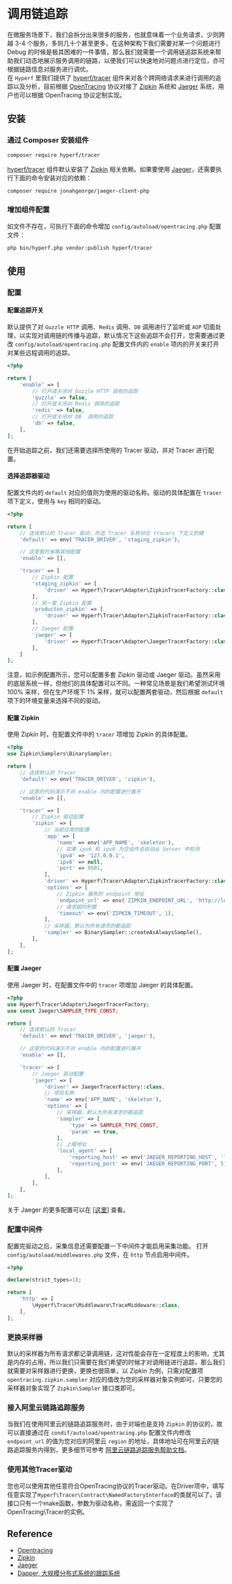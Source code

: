 # 调用链追踪

在微服务场景下，我们会拆分出来很多的服务，也就意味着一个业务请求，少则跨越 3-4 个服务，多则几十个甚至更多，在这种架构下我们需要对某一个问题进行 Debug 的时候是极其困难的一件事情，那么我们就需要一个调用链追踪系统来帮助我们动态地展示服务调用的链路，以便我们可以快速地对问题点进行定位，亦可根据链路信息对服务进行调优。   
在 `Hyperf` 里我们提供了 [hyperf/tracer](https://github.com/hyperf/tracer) 组件来对各个跨网络请求来进行调用的追踪以及分析，目前根据 [OpenTracing](https://opentracing.io) 协议对接了 [Zipkin](https://zipkin.io/) 系统和 [Jaeger](https://www.jaegertracing.io/) 系统，用户也可以根据 OpenTracing 协议定制实现。

## 安装

### 通过 Composer 安装组件

```bash
composer require hyperf/tracer
```

[hyperf/tracer](https://github.com/hyperf/tracer) 组件默认安装了 [Zipkin](https://zipkin.io/) 相关依赖。如果要使用 [Jaeger](https://www.jaegertracing.io/)，还需要执行下面的命令安装对应的依赖：

```bash
composer require jonahgeorge/jaeger-client-php
```

### 增加组件配置

如文件不存在，可执行下面的命令增加 `config/autoload/opentracing.php` 配置文件：

```bash
php bin/hyperf.php vendor:publish hyperf/tracer
```

## 使用

### 配置

#### 配置追踪开关

默认提供了对 `Guzzle HTTP` 调用、`Redis` 调用、`DB` 调用进行了监听或 `AOP` 切面处理，以实现对调用链的传播与追踪，默认情况下这些追踪不会打开，您需要通过更改 `config/autoload/opentracing.php` 配置文件内的 `enable` 项内的开关来打开对某些远程调用的追踪。

```php
<?php

return [
    'enable' => [
        // 打开或关闭对 Guzzle HTTP 调用的追踪
        'guzzle' => false,
        // 打开或关闭对 Redis 调用的追踪
        'redis' => false,
        // 打开或关闭对 DB  调用的追踪
        'db' => false,
    ],
];
```

在开始追踪之前，我们还需要选择所使用的 Tracer 驱动，并对 Tracer 进行配置。

#### 选择追踪器驱动

配置文件内的 `default` 对应的值则为使用的驱动名称。驱动的具体配置在 `tracer` 项下定义，使用与 `key` 相同的驱动。

```php
<?php

return [
    // 选择默认的 Tracer 驱动，所选 Tracer 名称对应 tracers 下定义的键
    'default' => env('TRACER_DRIVER', 'staging_zipkin'),

    // 这里暂时省略其他配置
    'enable' => [],

    'tracer' => [
        // Zipkin 配置
        'staging_zipkin' => [
            'driver' => Hyperf\Tracer\Adapter\ZipkinTracerFactory::class,
        ],
        // 另一套 Zipkin 配置
        'producton_zipkin' => [
            'driver' => Hyperf\Tracer\Adapter\ZipkinTracerFactory::class,
        ],
        // Jaeger 配置
        'jaeger' => [
            'driver' => Hyperf\Tracer\Adapter\JaegerTracerFactory::class,
        ],
    ]
];
```

注意，如示例配置所示，您可以配置多套 Zipkin 驱动或 Jaeger 驱动。虽然采用的底层系统一样，但他们的具体配置可以不同。一种常见场景是我们希望测试环境 100% 采样，但在生产环境下 1% 采样，就可以配置两套驱动，然后根据 `default` 项下的环境变量来选择不同的驱动。

#### 配置 Zipkin

使用 Zipkin 时，在配置文件中的 `tracer` 项增加 Zipkin 的具体配置。

```php
<?php
use Zipkin\Samplers\BinarySampler;

return [
    // 选择默认的 Tracer
    'default' => env('TRACER_DRIVER', 'zipkin'),

    // 这里的代码演示不对 enable 内的配置进行展开
    'enable' => [],

    'tracer' => [
        // Zipkin 驱动配置
        'zipkin' => [
            // 当前应用的配置
            'app' => [
                'name' => env('APP_NAME', 'skeleton'),
                // 如果 ipv6 和 ipv6 为空组件会自动从 Server 中检测
                'ipv4' => '127.0.0.1',
                'ipv6' => null,
                'port' => 9501,
            ],
            'driver' => Hyperf\Tracer\Adapter\ZipkinTracerFactory::class,
            'options' => [
                // Zipkin 服务的 endpoint 地址
                'endpoint_url' => env('ZIPKIN_ENDPOINT_URL', 'http://localhost:9411/api/v2/spans'),
                // 请求超时秒数
                'timeout' => env('ZIPKIN_TIMEOUT', 1),
            ],
            // 采样器，默认为所有请求的都追踪
            'sampler' => BinarySampler::createAsAlwaysSample(),
        ],
    ],
];
```

#### 配置 Jaeger

使用 Jaeger 时，在配置文件中的 `tracer` 项增加 Jaeger 的具体配置。

```php
<?php
use Hyperf\Tracer\Adapter\JaegerTracerFactory;
use const Jaeger\SAMPLER_TYPE_CONST;

return [
    // 选择默认的 Tracer
    'default' => env('TRACER_DRIVER', 'jaeger'),

    // 这里的代码演示不对 enable 内的配置进行展开
    'enable' => [],

    'tracer' => [
        // Jaeger 驱动配置
        'jaeger' => [
            'driver' => JaegerTracerFactory::class,
            // 项目名称
            'name' => env('APP_NAME', 'skeleton'),
            'options' => [
                // 采样器，默认为所有请求的都追踪
                'sampler' => [
                    'type' => SAMPLER_TYPE_CONST,
                    'param' => true,
                ],
                // 上报地址
                'local_agent' => [
                    'reporting_host' => env('JAEGER_REPORTING_HOST', 'localhost'),
                    'reporting_port' => env('JAEGER_REPORTING_PORT', 5775),
                ],
            ],
        ],
    ],
];
```

关于 Jaeger 的更多配置可以在 [[这里](https://github.com/jonahgeorge/jaeger-client-php)] 查看。

### 配置中间件

配置完驱动之后，采集信息还需要配置一下中间件才能启用采集功能。
打开 `config/autoload/middlewares.php` 文件，在 `http` 节点启用中间件。

```php
<?php

declare(strict_types=1);

return [
    'http' => [
        \Hyperf\Tracer\Middleware\TraceMiddeware::class,
    ],
];
```

### 更换采样器

默认的采样器为所有请求都记录调用链，这对性能会存在一定程度上的影响，尤其是内存的占用，所以我们只需要在我们希望的时候才对调用链进行追踪，那么我们就需要对采样器进行更换，更换也很简单，以 Zipkin 为例，只需对配置项 `opentracing.zipkin.sampler` 对应的值改为您的采样器对象实例即可，只要您的采样器对象实现了 `Zipkin\Sampler` 接口类即可。

### 接入阿里云链路追踪服务

当我们在使用阿里云的链路追踪服务时，由于对端也是支持 `Zipkin` 的协议的，故可以直接通过在 `condif/autoload/opentracing.php` 配置文件内修改 `endpoint_url` 的值为您对应的阿里云 `region` 的地址，具体地址可在阿里云的链路追踪服务内得到，更多细节可参考 [阿里云链路追踪服务帮助文档](https://help.aliyun.com/document_detail/100031.html?spm=a2c4g.11186623.6.547.68f974dcZlg4Mv)。

### 使用其他Tracer驱动

您也可以使用其他任意符合OpenTracing协议的Tracer驱动。在Driver项中，填写任意实现了`Hyperf\Tracer\Contract\NamedFactoryInterface`的类就可以了。该接口只有一个make函数，参数为驱动名称，需返回一个实现了OpenTracing\Tracer的实例。

## Reference

- [Opentracing](https://opentracing.io)
- [Zipkin](https://zipkin.io/)
- [Jaeger](https://www.jaegertracing.io/)
- [Dapper, 大规模分布式系统的跟踪系统](https://bigbully.github.io/Dapper-translation/)
